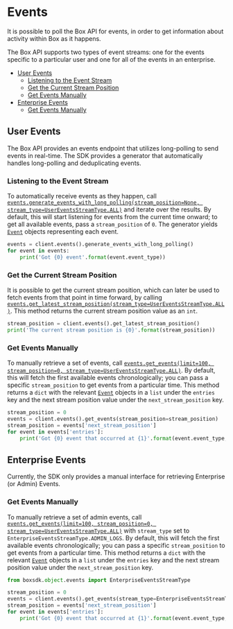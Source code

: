 Events
======

It is possible to poll the Box API for events, in order to get information about activity within Box as it happens.

The Box API supports two types of event streams: one for the events specific to a particular user and one for all of
the events in an enterprise.

<!-- START doctoc generated TOC please keep comment here to allow auto update -->
<!-- DON'T EDIT THIS SECTION, INSTEAD RE-RUN doctoc TO UPDATE -->


- [User Events](#user-events)
  - [Listening to the Event Stream](#listening-to-the-event-stream)
  - [Get the Current Stream Position](#get-the-current-stream-position)
  - [Get Events Manually](#get-events-manually)
- [Enterprise Events](#enterprise-events)
  - [Get Events Manually](#get-events-manually-1)

<!-- END doctoc generated TOC please keep comment here to allow auto update -->

User Events
-----------

The Box API provides an events endpoint that utilizes long-polling to send events in real-time. The SDK provides a
generator that automatically handles long-polling and deduplicating events.

### Listening to the Event Stream

To automatically receive events as they happen, call
[`events.generate_events_with_long_polling(stream_position=None, stream_type=UserEventsStreamType.ALL)`][generator] and iterate over
the results.  By default, this will start listening for events from the current time onward; to get all available events,
pass a `stream_position` of `0`.  The generator yields [`Event`][event_class] objects representing each event.

<!-- sample options_events -->
```python
events = client.events().generate_events_with_long_polling()
for event in events:
    print('Got {0} event'.format(event.event_type))
```

[generator]: https://box-python-sdk.readthedocs.io/en/latest/boxsdk.object.html#boxsdk.object.events.Events.generate_events_with_long_polling
[event_class]: https://box-python-sdk.readthedocs.io/en/latest/boxsdk.object.html#boxsdk.object.event.Event

### Get the Current Stream Position

It is possible to get the current stream position, which can later be used to fetch events from that point in time
forward, by calling [`events.get_latest_stream_position(stream_type=UserEventsStreamType.ALL)`][get_stream_position].
This method returns the current stream position value as an `int`.

```python
stream_position = client.events().get_latest_stream_position()
print('The current stream position is {0}'.format(stream_position))
```

[get_stream_position]: https://box-python-sdk.readthedocs.io/en/latest/boxsdk.object.html#boxsdk.object.events.Events.get_latest_stream_position

### Get Events Manually

To manually retrieve a set of events, call
[`events.get_events(limit=100, stream_position=0, stream_type=UserEventsStreamType.ALL)`][get_events].  By default, this
will fetch the first available events chronologically; you can pass a specific `stream_position` to get events from a
particular time.  This method returns a `dict` with the relevant [`Event`][event_class] objects in a `list` under the
`entries` key and the next stream position value under the `next_stream_position` key.

<!-- sample get_events -->
```python
stream_position = 0
events = client.events().get_events(stream_position=stream_position)
stream_position = events['next_stream_position']
for event in events['entries']:
    print('Got {0} event that occurred at {1}'.format(event.event_type, event.created_at))
```

[get_events]: https://box-python-sdk.readthedocs.io/en/latest/boxsdk.object.html#boxsdk.object.events.Events.get_events

Enterprise Events
-----------------

Currently, the SDK only provides a manual interface for retrieving Enterprise (or Admin) Events.

### Get Events Manually

To manually retrieve a set of admin events, call
[`events.get_events(limit=100, stream_position=0, stream_type=UserEventsStreamType.ALL)`][get_events] with `stream_type`
set to `EnterpriseEventsStreamType.ADMIN_LOGS`.  By default, this will fetch the first available events chronologically;
you can pass a specific `stream_position` to get events from a particular time.  This method returns a `dict` with the
relevant [`Event`][event_class] objects in a `list` under the `entries` key and the next stream position value under the
`next_stream_position` key.

```python
from boxsdk.object.events import EnterpriseEventsStreamType

stream_position = 0
events = client.events().get_events(stream_type=EnterpriseEventsStreamType.ADMIN_LOGS, stream_position=stream_position)
stream_position = events['next_stream_position']
for event in events['entries']:
    print('Got {0} event that occurred at {1}'.format(event.event_type, event.created_at))
```
